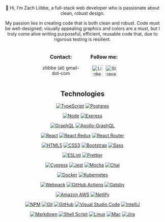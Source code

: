 <!-- <p align="center">
  <img position="center" src="https://github.com/zliibbe.png" alt="Zach"
  width="150" height="auto" />
 </p> -->

<p align="center">
👋 Hi, I’m Zach Liibbe, a full-stack web developer who is passionate about clean, robust design. 
</p>
<div align="center">

My passion lies in creating code that is both clean and robust. Code must be well-designed; visually appealing graphics and colors are a must, but I truly come alive writing purposeful, efficient, reusable code that, due to rigorous testing is resilient.</p>

  <div style="display: flex; width: 50%">
        <div style="flex: 1; margin-right: 20px">
          <h3>Contact:</h3>
          <p>zliibbe (at) gmail-dot-com</p>
        </div>  
        <div style="flex: 1;">
          <h3>Follow me: </h3>    
          <a href="https://www.linkedin.com/in/zachliibbe/"><img height="35" style="margin-right: 5px" src="https://cdn2.iconfinder.com/data/icons/social-icon-3/512/social_style_3_in-306.png"b alt="LinkedIn badge"/></a>  
          <a href="https://www.strava.com/athletes/zachliibbe"><img height="35" src="https://cdn4.iconfinder.com/data/icons/logos-and-brands/512/323_Strava_logo-512.png" alt="Strava Badge"/></a>
        </div>  
  </div>

<p display='flex'; justify-content='center'>
  <h2 align='center'>Technologies</h2>
  <p align='center'>

  <a href="https://www.typescriptlang.org/">![TypeScript](https://img.shields.io/badge/typescript-fbe570.svg?style=for-the-badge&logo=typescript&logoColor=253031)</a> <a href="https://www.postgresql.org/">![Postgres](https://img.shields.io/badge/postgres-fbe570.svg?style=for-the-badge&logo=postgresql&logoColor=253031)
  </a> 

<a href="https://nodejs.org/en">![Node](https://img.shields.io/badge/Node.js-494949?style=for-the-badge&logo=node.js&logoColor=white)</a> <a href="https://expressjs.com/">![Express](https://img.shields.io/badge/express-494949.svg?style=for-the-badge&logo=express&logoColor=%white)</a>

<a href="https://graphql.org/">![GraphQL](https://img.shields.io/badge/-GraphQL-479900?style=for-the-badge&logo=graphql&logoColor=white)</a> <a href="https://www.apollographql.com/">![Apollo-GraphQL](https://img.shields.io/badge/-ApolloGraphQL-479900?style=for-the-badge&logo=apollo-graphql&logoColor=white)</a>

<a href="https://react.dev/">![React](https://img.shields.io/badge/react-3647df?style=for-the-badge&logo=react&logoColor=white)</a> <a href="https://react-redux.js.org/">![React Redux](https://img.shields.io/badge/Redux-3647df.svg?style=for-the-badge&logo=redux&logoColor=white)</a> <a href="https://reactrouter.com/en/main">![React Router](https://img.shields.io/badge/React_Router-3647df?style=for-the-badge&logo=react-router&logoColor=white)</a>

<a href="https://graphql.org/">![HTML5](https://img.shields.io/badge/html5-d8ca67.svg?style=for-the-badge&logo=html5&logoColor=253031)</a> <a href="https://graphql.org/">![CSS3](https://img.shields.io/badge/css3-d8ca67.svg?style=for-the-badge&logo=css3&logoColor=253031)</a> <a href="https://graphql.org/">![Bootstrap](https://img.shields.io/badge/bootstrap-d8ca67.svg?style=for-the-badge&logo=bootstrap&logoColor=253031)</a> <a href="https://graphql.org/">![Sass](https://img.shields.io/badge/Sass-d8ca67?style=for-the-badge&logo=sass&logoColor=253031)</a>

<a href="https://eslint.org/">![ESLint](https://img.shields.io/badge/eslint-c3c3c3.svg?style=for-the-badge&logo=eslint&logoColor=253031)</a> <a href="https://prettier.io/">![Prettier](https://img.shields.io/badge/prettier-c3c3c3.svg?style=for-the-badge&logo=prettier&logoColor=253031)</a>

<a href="https://www.cypress.io/">![Cypress](https://img.shields.io/badge/-cypress-eeb342?style=for-the-badge&logo=cypress&logoColor=253031)</a> <a href="https://jestjs.io/">![Jest](https://img.shields.io/badge/-jest-eeb342?style=for-the-badge&logo=jest&logoColor=253031)</a>
<a href="https://mochajs.org/">![Mocha](https://img.shields.io/badge/-mocha-eeb342?style=for-the-badge&logo=mocha&logoColor=253031)</a> 
<a href="https://www.chaijs.com/">![Chai](https://img.shields.io/badge/chai-eeb342?style=for-the-badge&logo=chai&logoColor=253031)</a>

 <a href="https://www.docker.com/">![Docker](https://img.shields.io/badge/docker-b0de5b.svg?style=for-the-badge&logo=docker&logoColor=253031)</a> <a href="https://kubernetes.io/">![Kubernetes](https://img.shields.io/badge/kubernetes-b0de5b.svg?style=for-the-badge&logo=kubernetes&logoColor=253031)</a>

<a href="https://webpack.js.org/">![Webpack](https://img.shields.io/badge/webpack-8BCEEB.svg?style=for-the-badge&logo=webpack&logoColor=253031)</a>
<a href="https://docs.github.com/en/actions">![GitHub Actions](https://img.shields.io/badge/github%20actions-8BCEEB.svg?style=for-the-badge&logo=githubactions&logoColor=253031)</a>
<a href="https://www.gatsbyjs.com/">![Gatsby](https://img.shields.io/badge/Gatsby-8BCEEB.svg?style=for-the-badge&logo=gatsby&logoColor=253031)</a> 

 <a href="https://aws.amazon.com/">![Amazon AWS](https://img.shields.io/badge/Amazon_AWS-8BCEEB?style=for-the-badge&logo=amazon-aws&logoColor=253031)</a> <a href="https://www.netlify.com/">![Netlify](https://img.shields.io/badge/Netlify-8BCEEB?style=for-the-badge&logo=netlify&logoColor=253031)</a>  


<a href="https://www.npmjs.com/">![NPM](https://img.shields.io/badge/NPM-FFF.svg?style=for-the-badge&logo=npm&logoColor=253031)</a>
<a href="https://git-scm.com/">![Git](https://img.shields.io/badge/git-FFF.svg?style=for-the-badge&logo=git&logoColor=253031)</a>
<a href="https://github.com/">![GitHub](https://img.shields.io/badge/github-FFF.svg?style=for-the-badge&logo=github&logoColor=253031)</a>
<a href="https://code.visualstudio.com/">![Visual Studio Code](https://img.shields.io/badge/Visual%20Studio-FFF.svg?style=for-the-badge&logo=visual-studio&logoColor=black)</a> <a href="https://www.jetbrains.com/idea/">![IntelliJ](https://img.shields.io/badge/IntelliJIDEA-FFF.svg?style=for-the-badge&logo=intellij-idea&logoColor=253031)</a>

 <a href="https://www.markdownguide.org/">![Markdown](https://img.shields.io/badge/Markdown-FFF?style=for-the-badge&logo=markdown&logoColor=253031)</a> <a href="https://www.geeksforgeeks.org/introduction-linux-shell-shell-scripting/">![Shell Script](https://img.shields.io/badge/shell_script-FFF.svg?style=for-the-badge&logo=gnu-bash&logoColor=253031)</a> <a href="https://www.linux.org/">![Linux](https://img.shields.io/badge/Linux-FFF?style=for-the-badge&logo=linux&logoColor=253031)</a> <a href="https://en.wikipedia.org/wiki/MacOS">![Mac](https://img.shields.io/badge/mac%20os-FFF?style=for-the-badge&logo=apple&logoColor=253031)</a> <a href="https://www.atlassian.com/software/jira">![Jira](https://img.shields.io/badge/jira-FFF.svg?style=for-the-badge&logo=jira&logoColor=253031)</a> 


<!---
zliibbe/zliibbe is a ✨ special ✨ repository because its `README.md` (this file) appears on your GitHub profile.
You can click the Preview link to take a look at your changes.
--->

